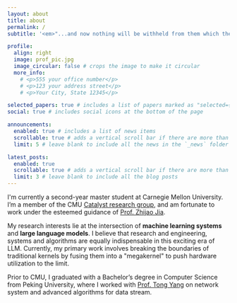 ```yaml
---
layout: about
title: about
permalink: /
subtitle: '<em>"...and now nothing will be withheld from them which they have imagined to do."</em>'

profile:
  align: right
  image: prof_pic.jpg
  image_circular: false # crops the image to make it circular
  more_info: 
    # <p>555 your office number</p>
    # <p>123 your address street</p>
    # <p>Your City, State 12345</p>

selected_papers: true # includes a list of papers marked as "selected={true}"
social: true # includes social icons at the bottom of the page

announcements:
  enabled: true # includes a list of news items
  scrollable: true # adds a vertical scroll bar if there are more than 3 news items
  limit: 5 # leave blank to include all the news in the `_news` folder

latest_posts:
  enabled: true
  scrollable: true # adds a vertical scroll bar if there are more than 3 new posts items
  limit: 3 # leave blank to include all the blog posts
---
```


<!-- Write your biography here. Tell the world about yourself. Link to your favorite [subreddit](http://reddit.com). You can put a picture in, too. The code is already in, just name your picture `prof_pic.jpg` and put it in the `img/` folder.

Put your address / P.O. box / other info right below your picture. You can also disable any of these elements by editing `profile` property of the YAML header of your `_pages/about.md`. Edit `_bibliography/papers.bib` and Jekyll will render your [publications page](/al-folio/publications/) automatically.

Link to your social media connections, too. This theme is set up to use [Font Awesome icons](https://fontawesome.com/) and [Academicons](https://jpswalsh.github.io/academicons/), like the ones below. Add your Facebook, Twitter, LinkedIn, Google Scholar, or just disable all of them. -->

I'm currently a second-year master student at Carnegie Mellon University. I’m a member of the CMU [Catalyst research group](https://catalyst.cs.cmu.edu/), and am fortunate to work under the esteemed guidance of [Prof. Zhijao Jia](https://www.cs.cmu.edu/~zhihaoj2/).

My research interests lie at the intersection of **machine learning systems** and **large language models**. I believe that research and engineering, systems and algorithms are equally indispensable in this exciting era of LLM. Currently, my primary work involves breaking the boundaries of traditional kernels by fusing them into a "megakernel" to push hardware utilization to the limit.

Prior to CMU, I graduated with a Bachelor’s degree in Computer Science from Peking University, where I worked with [Prof. Tong Yang](https://yangtonghome.github.io/) on network system and advanced algorithms for data stream.